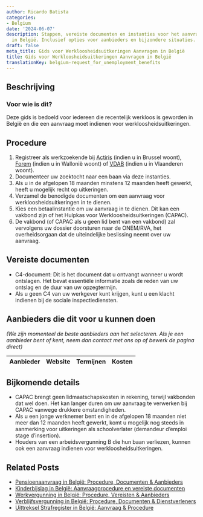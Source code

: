 ```yaml
---
author: Ricardo Batista
categories:
- Belgium
date: '2024-06-07'
description: Stappen, vereiste documenten en instanties voor het aanvragen van werkloosheidsuitkeringen
  in België. Inclusief opties voor aanbieders en bijzondere situaties.
draft: false
meta_title: Gids voor Werkloosheidsuitkeringen Aanvragen in België
title: Gids voor Werkloosheidsuitkeringen Aanvragen in België
translationKey: belgium-request_for_unemployment_benefits
---
```



## Beschrijving
### Voor wie is dit?
Deze gids is bedoeld voor iedereen die recentelijk werkloos is geworden in België en die een aanvraag moet indienen voor werkloosheidsuitkeringen.

## Procedure
1. Registreer als werkzoekende bij [Actiris](https://www.actiris.brussels/nl) (indien u in Brussel woont), [Forem](https://www.leforem.be/) (indien u in Wallonië woont) of [VDAB](https://www.vdab.be/nederlands) (indien u in Vlaanderen woont).
2. Documenteer uw zoektocht naar een baan via deze instanties.
3. Als u in de afgelopen 18 maanden minstens 12 maanden heeft gewerkt, heeft u mogelijk recht op uitkeringen.
4. Verzamel de benodigde documenten om een aanvraag voor werkloosheidsuitkeringen in te dienen.
5. Kies een betaalinstantie om uw aanvraag in te dienen. Dit kan een vakbond zijn of het Hulpkas voor Werkloosheidsuitkeringen (CAPAC).
6. De vakbond (of CAPAC als u geen lid bent van een vakbond) zal vervolgens uw dossier doorsturen naar de ONEM/RVA, het overheidsorgaan dat de uiteindelijke beslissing neemt over uw aanvraag.

## Vereiste documenten
- C4-document: Dit is het document dat u ontvangt wanneer u wordt ontslagen. Het bevat essentiële informatie zoals de reden van uw ontslag en de duur van uw opzegtermijn.
- Als u geen C4 van uw werkgever kunt krijgen, kunt u een klacht indienen bij de sociale inspectiediensten.

## Aanbieders die dit voor u kunnen doen

_(We zijn momenteel de beste aanbieders aan het selecteren. Als je een aanbieder bent of kent, neem dan contact met ons op of bewerk de pagina direct)_

| Aanbieder       |     Website     |     Termijnen    |       Kosten     |
| --------------- | --------------- |  :-------------: | :-------------: |

## Bijkomende details
- CAPAC brengt geen lidmaatschapskosten in rekening, terwijl vakbonden dat wel doen. Het kan langer duren om uw aanvraag te verwerken bij CAPAC vanwege drukkere omstandigheden.
- Als u een jonge werknemer bent en in de afgelopen 18 maanden niet meer dan 12 maanden heeft gewerkt, komt u mogelijk nog steeds in aanmerking voor uitkeringen als schoolverlater (demandeur d’emploi stage d’insertion).
- Houders van een arbeidsvergunning B die hun baan verliezen, kunnen ook een aanvraag indienen voor werkloosheidsuitkeringen.


## Related Posts

- [Pensioenaanvraag in België: Procedure, Documenten & Aanbieders](https://tramitit.com/nl/guides/belgium/aanvraag_pensioen/)
- [Kinderbijslag in België: Aanvraagprocedure en vereiste documenten](https://tramitit.com/nl/guides/belgium/verzoek_om_kinderbijslag/)
- [Werkvergunning in België: Procedure, Vereisten & Aanbieders](https://tramitit.com/nl/guides/belgium/verzoek_om_werkvergunning/)
- [Verblijfsvergunning in België: Procedure, Documenten & Dienstverleners](https://tramitit.com/nl/guides/belgium/verzoek_om_verblijfstitel/)
- [Uittreksel Strafregister in België: Aanvraag & Procedure](https://tramitit.com/nl/guides/belgium/aanvraag_van_een_uittreksel_uit_het_strafregister/)